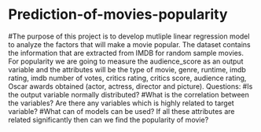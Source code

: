 # Prediction-of-movies-popularity

#The purpose of this project is to develop mutliple linear regression model to analyze the factors that will make a movie popular. 
The dataset contains the information that are extracted from IMDB for random sample movies. 
For popularity we are going to measure the audience_score as an output variable and the attributes will be the type of movie, genre, runtime, imdb rating, imdb number of votes, critics rating, critics score, audience rating, Oscar awards obtained (actor, actress, director and picture). Questions: #Is the output variable normally distributed? #What is the correlation between the variables?
Are there any variables which is highly related to target variable? #What can of models can be used? 
If all these attributes are related significantly then can we find the popularity of movie?
